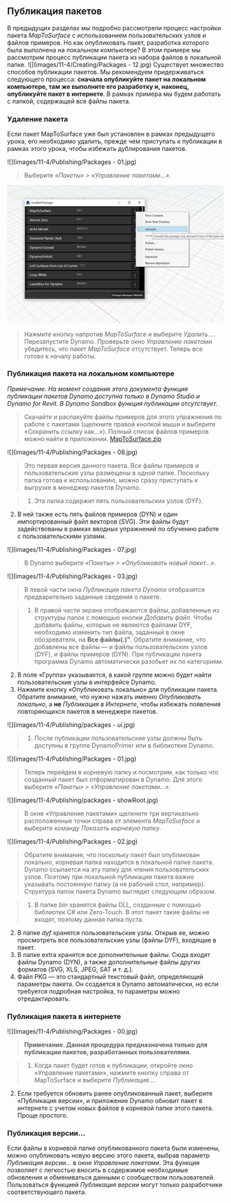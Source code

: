 

## Публикация пакетов

В предыдущих разделах мы подробно рассмотрели процесс настройки пакета *MapToSurface* с использованием пользовательских узлов и файлов примеров. Но как опубликовать пакет, разработка которого была выполнена на локальном компьютере? В этом примере мы рассмотрим процесс публикации пакета из набора файлов в локальной папке. ![](images/11-4/Creating/Packages - 12.jpg) Существует множество способов публикации пакетов. Мы рекомендуем придерживаться следующего процесса: **сначала опубликуйте пакет на локальном компьютере, там же выполните его разработку и, наконец, опубликуйте пакет в интернете**. В рамках примера мы будем работать с папкой, содержащей все файлы пакета.

### Удаление пакета

Если пакет MapToSurface уже был установлен в рамках предыдущего урока, его необходимо удалить, прежде чем приступать к публикации в рамках этого урока, чтобы избежать дублирования пакетов.

![](images/11-4/Publishing/Packages - 01.jpg)

> Выберите *«Пакеты» > «Управление пакетами...»*.

![](images/11-4/Publishing/uninstall.jpg)

> Нажмите кнопку напротив *MapToSurface* и выберите *Удалить...*. Перезапустите Dynamo. Проверьте окно *Управление пакетами* убедитесь, что пакет *MapToSurface* отсутствует. Теперь все готово к началу работы.

### Публикация пакета на локальном компьютере

*Примечание. На момент создания этого документа функция публикации пакетов Dynamo доступна только в Dynamo Studio и Dynamo for Revit. В Dynamo Sandbox функция публикации отсутствует.*

> Скачайте и распакуйте файлы примеров для этого упражнения по работе с пакетами (щелкните правой кнопкой мыши и выберите «Сохранить ссылку как...»). Полный список файлов примеров можно найти в приложении. [MapToSurface.zip](datasets/11-4/MapToSurface.zip)

![](images/11-4/Publishing/Packages - 08.jpg)

> Это первая версия данного пакета. Все файлы примеров и пользовательские узлы размещены в одной папке. Поскольку папка готова к использованию, можно сразу приступать к выгрузке в менеджер пакетов Dynamo.

> 1. Эта папка содержит пять пользовательских узлов (DYF).
2. В ней также есть пять файлов примеров (DYN) и один импортированный файл векторов (SVG). Эти файлы будут задействованы в рамках вводных упражнений по обучению работе с пользовательскими узлами.

![](images/11-4/Publishing/Packages - 07.jpg)

> В Dynamo выберите *«Пакеты» > «Опубликовать новый пакет...»*.

![](images/11-4/Publishing/Packages - 03.jpg)

> В левой части окна *Публикация пакета Dynamo* отобразятся предварительно заданные сведения о пакете.

> 1. В правой части экрана отображаются файлы, добавленные из структуры папок с помощью кнопки *Добавить файл*. Чтобы добавить файлы, которые не являются файлами DYF, необходимо изменить тип файла, заданный в окне обозревателя, на **Все файлы(*.*)"**. Обратите внимание, что добавлены все файлы — и файлы пользовательских узлов (DYF), и файлы примеров (DYN). При публикации пакета программа Dynamo автоматически разобьет их по категориям.
2. В поле «Группа» указывается, в какой группе можно будет найти пользовательские узлы в интерфейсе Dynamo.
3. Нажмите кнопку «Опубликовать локально» для публикации пакета. Обратите внимание, что нужно нажать именно *Опубликовать локально*, а **не** *Публикация в Интернете*, чтобы избежать появления повторяющихся пакетов в менеджере пакетов.

![](images/11-4/Publishing/packages - ui.jpg)

> 1. После публикации пользовательские узлы должны быть доступны в группе DynamoPrimer или в библиотеке Dynamo.

![](images/11-4/Publishing/Packages - 01.jpg)

> Теперь перейдем в корневую папку и посмотрим, как только что созданный пакет был отформатирован в Dynamo. Для этого выберите *«Пакеты» > «Управление пакетами...»*.

![](images/11-4/Publishing/packages - showRoot.jpg)

> В окне «Управление пакетами» щелкните три вертикально расположенные точки справа от элемента *MapToSurface* и выберите команду *Показать корневую папку*.

![](images/11-4/Publishing/Packages - 02.jpg)

> Обратите внимание, что поскольку пакет был опубликован локально, корневая папка находится в локальной папке пакета. Dynamo ссылается на эту папку для чтения пользовательских узлов. Поэтому при локальной публикации пакета важно указывать постоянную папку (а не рабочий стол, например). Структура папок пакета Dynamo выглядит следующим образом.

> 1. В папке *bin* хранятся файлы DLL, созданные с помощью библиотек C# или Zero-Touch. В этот пакет такие файлы не входят, поэтому данная папка пуста.
2. В папке *dyf* хранятся пользовательские узлы. Открыв ее, можно просмотреть все пользовательские узлы (файлы DYF), входящие в пакет.
3. В папке extra хранятся все дополнительные файлы. Сюда входят файлы Dynamo (DYN), а также дополнительные файлы других форматов (SVG, XLS, JPEG, SAT и т. д.).
4. Файл PKG — это стандартный текстовый файл, определяющий параметры пакета. Он создается в Dynamo автоматически, но если требуется подробная настройка, то параметры можно отредактировать.

### Публикация пакета в интернете

![](images/11-4/Publishing/Packages - 00.jpg)

> **Примечание. Данная процедура предназначена только для публикации пакетов, разработанных пользователями.**

> 1. Когда пакет будет готов к публикации, откройте окно «Управление пакетами», нажмите кнопку справа от MapToSurface и выберите *Публикация...*.
2. Если требуется обновить ранее опубликованный пакет, выберите «Публикация версии», и приложение Dynamo обновит пакет в интернете с учетом новых файлов в корневой папке этого пакета. Проще простого.

### Публикация версии...

Если файлы в корневой папке опубликованного пакета были изменены, можно опубликовать новую версию этого пакета, выбрав параметр *Публикация версии...* в окне *Управление пакетами*. Эта функция позволяет с легкостью вносить в содержимое необходимые обновления и обмениваться данными с сообществом пользователей. Пользоваться функцией *Публикация версии* могут только разработчики соответствующего пакета.

